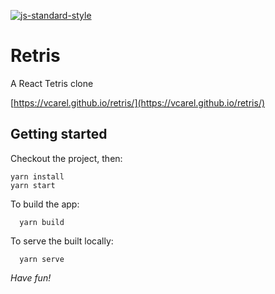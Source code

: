 [![js-standard-style](https://img.shields.io/badge/code%20style-standard-brightgreen.svg)](http://standardjs.com)

# Retris
A React Tetris clone

[https://vcarel.github.io/retris/](https://vcarel.github.io/retris/)

## Getting started
Checkout the project, then:
```
yarn install
yarn start
```

To build the app:
```
  yarn build
```

To serve the built locally:
```
  yarn serve
```

 _Have fun!_
